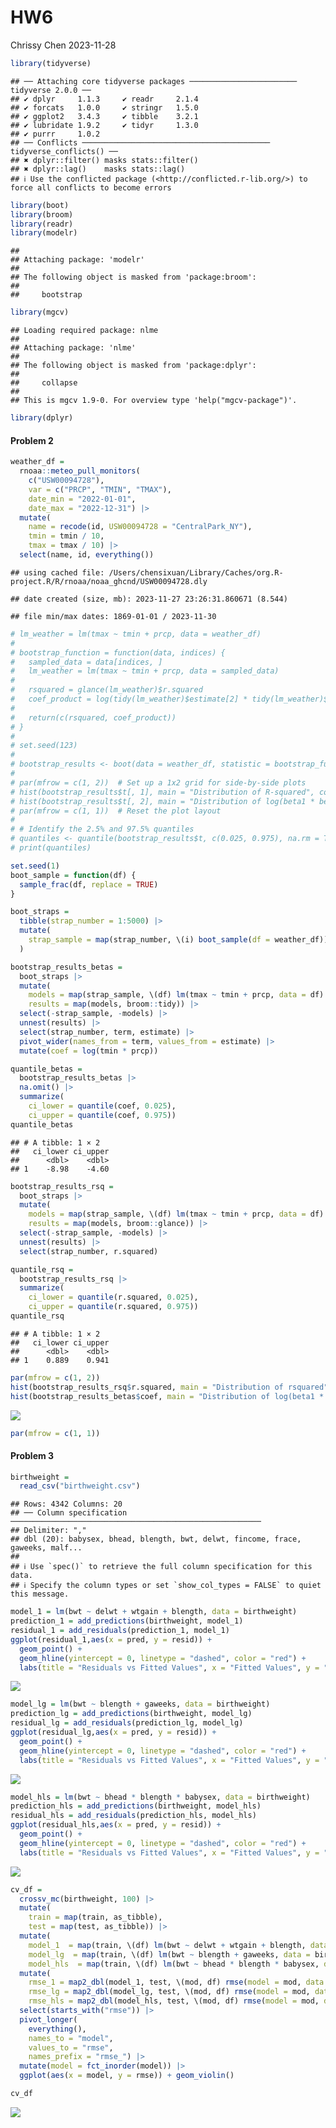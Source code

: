 HW6
================
Chrissy Chen
2023-11-28

``` r
library(tidyverse)
```

    ## ── Attaching core tidyverse packages ──────────────────────── tidyverse 2.0.0 ──
    ## ✔ dplyr     1.1.3     ✔ readr     2.1.4
    ## ✔ forcats   1.0.0     ✔ stringr   1.5.0
    ## ✔ ggplot2   3.4.3     ✔ tibble    3.2.1
    ## ✔ lubridate 1.9.2     ✔ tidyr     1.3.0
    ## ✔ purrr     1.0.2     
    ## ── Conflicts ────────────────────────────────────────── tidyverse_conflicts() ──
    ## ✖ dplyr::filter() masks stats::filter()
    ## ✖ dplyr::lag()    masks stats::lag()
    ## ℹ Use the conflicted package (<http://conflicted.r-lib.org/>) to force all conflicts to become errors

``` r
library(boot)
library(broom)
library(readr)
library(modelr)
```

    ## 
    ## Attaching package: 'modelr'
    ## 
    ## The following object is masked from 'package:broom':
    ## 
    ##     bootstrap

``` r
library(mgcv)
```

    ## Loading required package: nlme
    ## 
    ## Attaching package: 'nlme'
    ## 
    ## The following object is masked from 'package:dplyr':
    ## 
    ##     collapse
    ## 
    ## This is mgcv 1.9-0. For overview type 'help("mgcv-package")'.

``` r
library(dplyr)
```

#### Problem 2

``` r
weather_df = 
  rnoaa::meteo_pull_monitors(
    c("USW00094728"),
    var = c("PRCP", "TMIN", "TMAX"), 
    date_min = "2022-01-01",
    date_max = "2022-12-31") |>
  mutate(
    name = recode(id, USW00094728 = "CentralPark_NY"),
    tmin = tmin / 10,
    tmax = tmax / 10) |>
  select(name, id, everything())
```

    ## using cached file: /Users/chensixuan/Library/Caches/org.R-project.R/R/rnoaa/noaa_ghcnd/USW00094728.dly

    ## date created (size, mb): 2023-11-27 23:26:31.860671 (8.544)

    ## file min/max dates: 1869-01-01 / 2023-11-30

``` r
# lm_weather = lm(tmax ~ tmin + prcp, data = weather_df)
# 
# bootstrap_function = function(data, indices) {
#   sampled_data = data[indices, ]
#   lm_weather = lm(tmax ~ tmin + prcp, data = sampled_data)
#   
#   rsquared = glance(lm_weather)$r.squared
#   coef_product = log(tidy(lm_weather)$estimate[2] * tidy(lm_weather)$estimate[3])
#   
#   return(c(rsquared, coef_product))
# }
# 
# set.seed(123)
# 
# bootstrap_results <- boot(data = weather_df, statistic = bootstrap_function, R = 5000)
# 
# par(mfrow = c(1, 2))  # Set up a 1x2 grid for side-by-side plots
# hist(bootstrap_results$t[, 1], main = "Distribution of R-squared", col = "lightblue")
# hist(bootstrap_results$t[, 2], main = "Distribution of log(beta1 * beta2)", col = "lightgreen")
# par(mfrow = c(1, 1))  # Reset the plot layout
# 
# # Identify the 2.5% and 97.5% quantiles
# quantiles <- quantile(bootstrap_results$t, c(0.025, 0.975), na.rm = TRUE)
# print(quantiles)
```

``` r
set.seed(1)
boot_sample = function(df) {
  sample_frac(df, replace = TRUE)
}

boot_straps = 
  tibble(strap_number = 1:5000) |> 
  mutate(
    strap_sample = map(strap_number, \(i) boot_sample(df = weather_df))
  )

bootstrap_results_betas = 
  boot_straps |> 
  mutate(
    models = map(strap_sample, \(df) lm(tmax ~ tmin + prcp, data = df) ),
    results = map(models, broom::tidy)) |> 
  select(-strap_sample, -models) |> 
  unnest(results) |>
  select(strap_number, term, estimate) |>
  pivot_wider(names_from = term, values_from = estimate) |>
  mutate(coef = log(tmin * prcp))

quantile_betas = 
  bootstrap_results_betas |>
  na.omit() |>
  summarize(
    ci_lower = quantile(coef, 0.025), 
    ci_upper = quantile(coef, 0.975))
quantile_betas
```

    ## # A tibble: 1 × 2
    ##   ci_lower ci_upper
    ##      <dbl>    <dbl>
    ## 1    -8.98    -4.60

``` r
bootstrap_results_rsq = 
  boot_straps |> 
  mutate(
    models = map(strap_sample, \(df) lm(tmax ~ tmin + prcp, data = df) ),
    results = map(models, broom::glance)) |>
  select(-strap_sample, -models) |> 
  unnest(results) |>
  select(strap_number, r.squared) 

quantile_rsq = 
  bootstrap_results_rsq |>
  summarize(
    ci_lower = quantile(r.squared, 0.025), 
    ci_upper = quantile(r.squared, 0.975))
quantile_rsq
```

    ## # A tibble: 1 × 2
    ##   ci_lower ci_upper
    ##      <dbl>    <dbl>
    ## 1    0.889    0.941

``` r
par(mfrow = c(1, 2))
hist(bootstrap_results_rsq$r.squared, main = "Distribution of rsquared", col = "lightgreen")
hist(bootstrap_results_betas$coef, main = "Distribution of log(beta1 * beta2)", col = "lightblue")
```

![](p8105_hw6_sc5352_files/figure-gfm/unnamed-chunk-4-1.png)<!-- -->

``` r
par(mfrow = c(1, 1))
```

#### Problem 3

``` r
birthweight = 
  read_csv("birthweight.csv")
```

    ## Rows: 4342 Columns: 20
    ## ── Column specification ────────────────────────────────────────────────────────
    ## Delimiter: ","
    ## dbl (20): babysex, bhead, blength, bwt, delwt, fincome, frace, gaweeks, malf...
    ## 
    ## ℹ Use `spec()` to retrieve the full column specification for this data.
    ## ℹ Specify the column types or set `show_col_types = FALSE` to quiet this message.

``` r
model_1 = lm(bwt ~ delwt + wtgain + blength, data = birthweight)
prediction_1 = add_predictions(birthweight, model_1)
residual_1 = add_residuals(prediction_1, model_1)
ggplot(residual_1,aes(x = pred, y = resid)) +
  geom_point() +
  geom_hline(yintercept = 0, linetype = "dashed", color = "red") +
  labs(title = "Residuals vs Fitted Values", x = "Fitted Values", y = "Residuals")
```

![](p8105_hw6_sc5352_files/figure-gfm/unnamed-chunk-5-1.png)<!-- -->

``` r
model_lg = lm(bwt ~ blength + gaweeks, data = birthweight)
prediction_lg = add_predictions(birthweight, model_lg)
residual_lg = add_residuals(prediction_lg, model_lg)
ggplot(residual_lg,aes(x = pred, y = resid)) +
  geom_point() +
  geom_hline(yintercept = 0, linetype = "dashed", color = "red") +
  labs(title = "Residuals vs Fitted Values", x = "Fitted Values", y = "Residuals")
```

![](p8105_hw6_sc5352_files/figure-gfm/unnamed-chunk-5-2.png)<!-- -->

``` r
model_hls = lm(bwt ~ bhead * blength * babysex, data = birthweight)
prediction_hls = add_predictions(birthweight, model_hls)
residual_hls = add_residuals(prediction_hls, model_hls)
ggplot(residual_hls,aes(x = pred, y = resid)) +
  geom_point() +
  geom_hline(yintercept = 0, linetype = "dashed", color = "red") +
  labs(title = "Residuals vs Fitted Values", x = "Fitted Values", y = "Residuals")
```

![](p8105_hw6_sc5352_files/figure-gfm/unnamed-chunk-5-3.png)<!-- -->

``` r
cv_df = 
  crossv_mc(birthweight, 100) |>
  mutate(
    train = map(train, as_tibble),
    test = map(test, as_tibble)) |>
  mutate(
    model_1  = map(train, \(df) lm(bwt ~ delwt + wtgain + blength, data = birthweight)),
    model_lg  = map(train, \(df) lm(bwt ~ blength + gaweeks, data = birthweight)),
    model_hls  = map(train, \(df) lm(bwt ~ bhead * blength * babysex, data = birthweight))) |> 
  mutate(
    rmse_1 = map2_dbl(model_1, test, \(mod, df) rmse(model = mod, data = df)),
    rmse_lg = map2_dbl(model_lg, test, \(mod, df) rmse(model = mod, data = df)),
    rmse_hls = map2_dbl(model_hls, test, \(mod, df) rmse(model = mod, data = df))) |>
  select(starts_with("rmse")) |> 
  pivot_longer(
    everything(),
    names_to = "model", 
    values_to = "rmse",
    names_prefix = "rmse_") |> 
  mutate(model = fct_inorder(model)) |> 
  ggplot(aes(x = model, y = rmse)) + geom_violin()

cv_df
```

![](p8105_hw6_sc5352_files/figure-gfm/unnamed-chunk-6-1.png)<!-- -->
